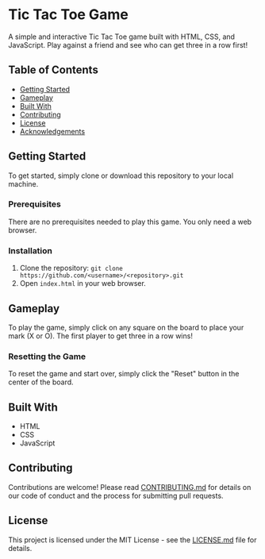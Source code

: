 # Tic Tac Toe Game

A simple and interactive Tic Tac Toe game built with HTML, CSS, and JavaScript. Play against a friend and see who can get three in a row first!

## Table of Contents

- [Getting Started](#getting-started)
- [Gameplay](#gameplay)
- [Built With](#built-with)
- [Contributing](#contributing)
- [License](#license)
- [Acknowledgements](#acknowledgements)

## Getting Started

To get started, simply clone or download this repository to your local machine. 

### Prerequisites

There are no prerequisites needed to play this game. You only need a web browser.

### Installation

1. Clone the repository: `git clone https://github.com/<username>/<repository>.git`
2. Open `index.html` in your web browser.

## Gameplay

To play the game, simply click on any square on the board to place your mark (X or O). The first player to get three in a row wins! 

### Resetting the Game

To reset the game and start over, simply click the "Reset" button in the center of the board.

## Built With

- HTML
- CSS
- JavaScript

## Contributing

Contributions are welcome! Please read [CONTRIBUTING.md](CONTRIBUTING.md) for details on our code of conduct and the process for submitting pull requests.

## License

This project is licensed under the MIT License - see the [LICENSE.md](LICENSE.md) file for details.